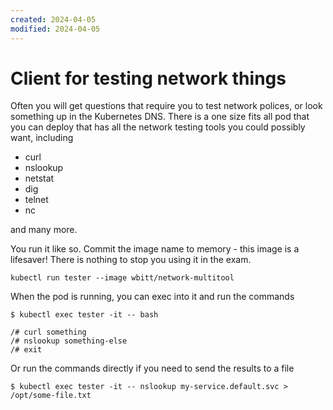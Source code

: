 ```yaml
---
created: 2024-04-05
modified: 2024-04-05
---
```

# Client for testing network things

Often you will get questions that require you to test network polices, or look something up in the Kubernetes DNS. There is a one size fits all pod that you can deploy that has all the network testing tools you could possibly want, including

* curl
* nslookup
* netstat
* dig
* telnet
* nc

and many more.

You run it like so. Commit the image name to memory - this image is a lifesaver! There is nothing to stop you using it in the exam.

```
kubectl run tester --image wbitt/network-multitool
```

When the pod is running, you can exec into it and run the commands

```
$ kubectl exec tester -it -- bash

/# curl something
/# nslookup something-else
/# exit
```

Or run the commands directly if you need to send the results to a file

```
$ kubectl exec tester -it -- nslookup my-service.default.svc > /opt/some-file.txt
```

